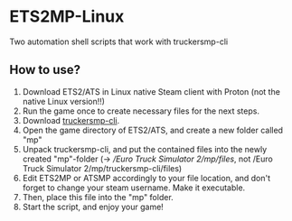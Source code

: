 # ETS2MP-Linux
Two automation shell scripts that work with truckersmp-cli

## How to use?

1. Download ETS2/ATS in Linux native Steam client with Proton (not the native Linux version!!)
2. Run the game once to create necessary files for the next steps.
3. Download [truckersmp-cli](https://github.com/lhark/truckersmp-cli).
4. Open the game directory of ETS2/ATS, and create a new folder called "mp"
5. Unpack truckersmp-cli, and put the contained files into the newly created "mp"-folder (-> */Euro Truck Simulator 2/mp/files*, not /Euro Truck Simulator 2/mp/truckersmp-cli/files)
6. Edit ETS2MP or ATSMP accordingly to your file location, and don't forget to change your steam username. Make it executable.
7. Then, place this file into the "mp" folder.
8. Start the script, and enjoy your game!
